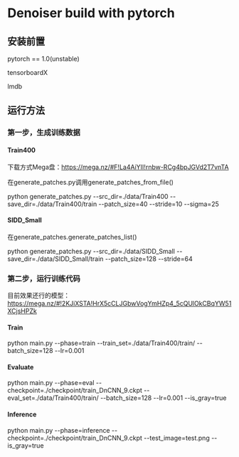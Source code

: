 # Denoiser build with pytorch

## 安装前置
pytorch == 1.0(unstable)

tensorboardX

lmdb

## 运行方法

### 第一步，生成训练数据
#### Train400
下载方式Mega盘：https://mega.nz/#F!La4AiYII!rnbw-RCg4bpJGVd2T7vnTA

在generate_patches.py调用generate_patches_from_file()

python generate_patches.py --src_dir=./data/Train400 --save_dir=./data/Train400/train --patch_size=40 --stride=10 --sigma=25

#### SIDD_Small
在generate_patches.generate_patches_list()

python generate_patches.py --src_dir=./data/SIDD_Small --save_dir=./data/SIDD_Small/train --patch_size=128 --stride=64

### 第二步，运行训练代码
目前效果还行的模型：https://mega.nz/#!2KJiXSTA!HrX5cCLJGbwVogYmHZp4_5cQUlOkCBqYW51XCjsHPZk
#### Train
python main.py --phase=train --train_set=./data/Train400/train/ --batch_size=128 --lr=0.001
#### Evaluate
python main.py --phase=eval --checkpoint=./checkpoint/train_DnCNN_9.ckpt --eval_set=./data/Train400/train/ --batch_size=128 --lr=0.001 --is_gray=true
#### Inference
python main.py --phase=inference --checkpoint=./checkpoint/train_DnCNN_9.ckpt --test_image=test.png --is_gray=true